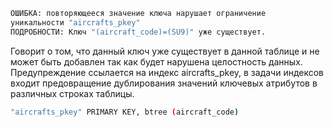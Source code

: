 ```bash
ОШИБКА: повторяющееся значение ключа нарушает ограничение
уникальности "aircrafts_pkey"
ПОДРОБНОСТИ: Ключ "(aircraft_code)=(SU9)" уже существует.
```

Говорит о том, что данный ключ уже существует в данной таблице и не может быть добавлен так как будет нарушена целостность данных.
Предупреждение ссылается на индекс aircrafts_pkey, в задачи индексов входит предовращение дублирования значений ключевых атрибутов в различных строках таблицы.

```bash
"aircrafts_pkey" PRIMARY KEY, btree (aircraft_code)
```
